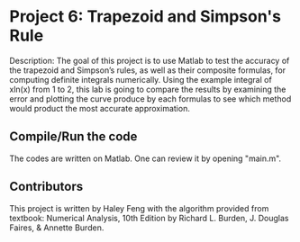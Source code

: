 # Project 6: Trapezoid and Simpson's Rule

Description: The goal of this project is to use Matlab to test the accuracy of the trapezoid and Simpson’s rules, as well as their composite formulas, for computing definite integrals numerically. Using the example integral of xln(x) from 1 to 2, this lab is going to compare the results by examining the error and plotting the curve produce by each formulas to see which method would product the most accurate approximation. 

## Compile/Run the code

The codes are written on Matlab. One can review it by opening "main.m". 

## Contributors
This project is written by Haley Feng with the algorithm provided from textbook: Numerical Analysis, 10th Edition by Richard L. Burden, J. Douglas Faires, & Annette Burden.


